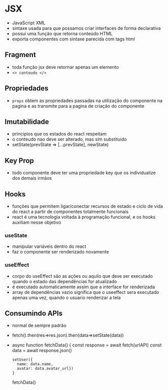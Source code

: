 # JSX

- JavaScript XML
- sintaxe usada para que possamos criar interfaces de forma declarativa
- possui uma função que retorna conteúdo HTML
- exporta componentes com sintaxe parecida com tags html

## Fragment

- toda função jsx deve retornar apenas um elemento
- `<> conteudo </>`

## Propriedades

- `props` obtem as propriedades passadas na utilização do componente na pagina e as transmite para a pagina de criação do componente

## Imutabilidade

- principios que os estados do react respeitam
- o conteudo nao deve ser alterado, mas sim substituido
- setState(prevState => [...prevState], newState)

## Key Prop

- todo componente deve ter uma propriedade key que os individualize dos demais irmãos

## Hooks

- funções que permitem ligar/conectar recursos de estado e ciclo de vida do react a partir de componentes totalmente funcionais
- react é uma tecnologia voltada à programação funcional, e os hooks auxiliam nesse objetivo

### useState

- manipular variáveis dentro do react
- faz o componente ser renderizado novamente

### useEffect

- corpo do useEffect são as ações ou aquilo que deve ser executado quando o estado das dependências for atualizado
- é executado automaticamente assim que a interface for renderizada
- array de dependências vazio significa que o useeffect sera executado apenas uma vez, quando o usuario renderizar a tela

## Consumindo APIs

- normal de sempre padrão
- fetch().then(res=>res.json).then(data=>setState(data))
- async function fetchData() {
      const response = await fetch(urlAPI)
      const data = await response.json()
      
      setUser({
        name: data.name, 
        avatar: data.avatar_url})
      }

    fetchData()

